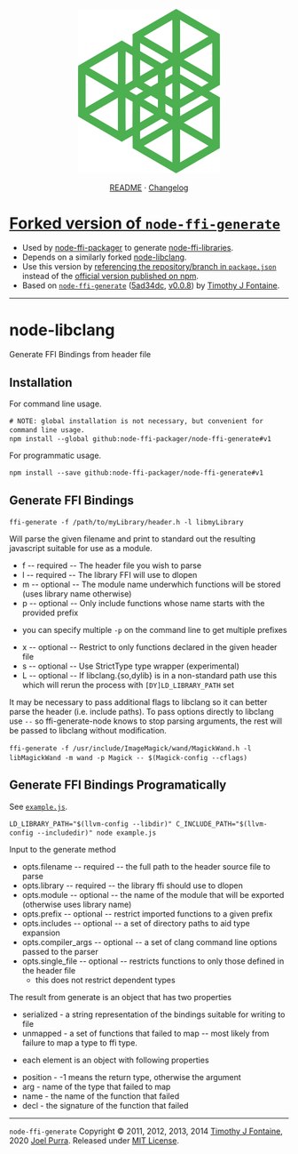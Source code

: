 <p align="center">
  <a href="https://github.com/node-ffi-packager"><img src="https://raw.githubusercontent.com/node-ffi-packager/resources/master/logotype/node-ffi-packager.svg?sanitize=true" alt="node-ffi-packager logotype, impossible cubes in green" width="256" border="0" /></a>
</p>

<p align="center">
  <a href="https://github.com/node-ffi-packager/node-ffi-generate">README</a> &middot; <a href="./CHANGELOG.md">Changelog</a>
</p>

# [Forked version of `node-ffi-generate`](https://github.com/node-ffi-packager/node-ffi-generate)

- Used by [node-ffi-packager](https://github.com/node-ffi-packager) to generate [node-ffi-libraries](https://github.com/node-ffi-libraries).
- Depends on a similarly forked [node-libclang](https://github.com/node-ffi-packager/node-libclang).
- Use this version by [referencing the repository/branch in `package.json`](https://docs.npmjs.com/configuring-npm/package-json.html#github-urls) instead of the [official version published on npm](https://www.npmjs.com/package/ffi-generate).
- Based on [`node-ffi-generate`](https://github.com/tjfontaine/node-ffi-generate) ([5ad34dc](https://github.com/tjfontaine/node-ffi-generate/commit/5ad34dc69befbd59601c507c90571b1662e0e66d), [v0.0.8](https://github.com/tjfontaine/node-ffi-generate/releases/tag/v0.0.8)) by [Timothy J Fontaine](https://github.com/tjfontaine).

---

# node-libclang

Generate FFI Bindings from header file

## Installation

For command line usage.

```shell
# NOTE: global installation is not necessary, but convenient for command line usage.
npm install --global github:node-ffi-packager/node-ffi-generate#v1
```

For programmatic usage.

```shell
npm install --save github:node-ffi-packager/node-ffi-generate#v1
```

## Generate FFI Bindings

`ffi-generate -f /path/to/myLibrary/header.h -l libmyLibrary`

Will parse the given filename and print to standard out the resulting javascript
suitable for use as a module.

- f -- required -- The header file you wish to parse
- l -- required -- The library FFI will use to dlopen
- m -- optional -- The module name underwhich functions will be stored (uses library name otherwise)
- p -- optional -- Only include functions whose name starts with the provided prefix

* you can specify multiple `-p` on the command line to get multiple prefixes

- x -- optional -- Restrict to only functions declared in the given header file
- s -- optional -- Use StrictType type wrapper (experimental)
- L -- optional -- If libclang.{so,dylib} is in a non-standard path use this
  which will rerun the process with `[DY]LD_LIBRARY_PATH` set

It may be necessary to pass additional flags to libclang so it can better parse
the header (i.e. include paths). To pass options directly to libclang use `--`
so ffi-generate-node knows to stop parsing arguments, the rest will be passed
to libclang without modification.

`ffi-generate -f /usr/include/ImageMagick/wand/MagickWand.h -l libMagickWand -m wand -p Magick -- $(Magick-config --cflags)`

## Generate FFI Bindings Programatically

See [`example.js`](./example.js).

```shell
LD_LIBRARY_PATH="$(llvm-config --libdir)" C_INCLUDE_PATH="$(llvm-config --includedir)" node example.js
```

Input to the generate method

- opts.filename -- required -- the full path to the header source file to parse
- opts.library -- required -- the library ffi should use to dlopen
- opts.module -- optional -- the name of the module that will be exported (otherwise uses library name)
- opts.prefix -- optional -- restrict imported functions to a given prefix
- opts.includes -- optional -- a set of directory paths to aid type expansion
- opts.compiler_args -- optional -- a set of clang command line options passed to the parser
- opts.single_file -- optional -- restricts functions to only those defined in the header file
  - this does not restrict dependent types

The result from generate is an object that has two properties

- serialized - a string representation of the bindings suitable for writing to file
- unmapped - a set of functions that failed to map -- most likely from failure to
  map a type to ffi type.

* each element is an object with following properties

- position - -1 means the return type, otherwise the argument
- arg - name of the type that failed to map
- name - the name of the function that failed
- decl - the signature of the function that failed

---

`node-ffi-generate` Copyright &copy; 2011, 2012, 2013, 2014 [Timothy J Fontaine](https://github.com/tjfontaine), 2020 [Joel Purra](https://joelpurra.com/). Released under [MIT License](https://opensource.org/licenses/MIT).
